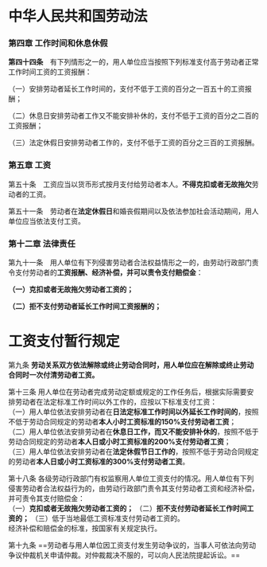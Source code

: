 # 中华人民共和国劳动法

### 第四章 工作时间和休息休假

**第四十四条**　有下列情形之一的，用人单位应当按照下列标准支付高于劳动者正常工作时间工资的工资报酬：

（一）安排劳动者延长工作时间的，支付不低于工资的百分之一百五十的工资报酬；

（二）休息日安排劳动者工作又不能安排补休的，支付不低于工资的百分之二百的工资报酬；

（三）法定休假日安排劳动者工作的，支付不低于工资的百分之三百的工资报酬。

### 第五章 工资

第五十条　工资应当以货币形式按月支付给劳动者本人。**不得克扣或者无故拖欠**劳动者的工资。

第五十一条　劳动者在**法定休假日**和婚丧假期间以及依法参加社会活动期间，用人单位应当依法支付工资。

### 第十二章 法律责任

第九十一条　用人单位有下列侵害劳动者合法权益情形之一的，由劳动行政部门责令支付劳动者的**工资报酬、经济补偿，并可以责令支付赔偿金**：

**（一）克扣或者无故拖欠劳动者工资的；**

**（二）拒不支付劳动者延长工作时间工资报酬的；**


# 工资支付暂行规定

第九条 **劳动关系双方依法解除或终止劳动合同时，用人单位应在解除或终止劳动合同时一次付清劳动者工资。**

第十三条 用人单位在劳动者完成劳动定额或规定的工作任务后，根据实际需要安排劳动者在法定标准工作时间以外工作的，应按以下标准支付工资：  
（一）用人单位依法安排劳动者在**日法定标准工作时间以外延长工作时间的**，按照不低于劳动合同规定的劳动者**本人小时工资标准的150%支付劳动者工资**；  
（二）用人单位依法安排劳动者在**休息日工作，而又不能安排补休的**，按照不低于劳动合同规定的劳动者**本人日或小时工资标准的200%支付劳动者工资**；  
（三）用人单位依法安排劳动者在**法定休假节日工作的**，按照不低于劳动合同规定的劳动者**本人日或小时工资标准的300%支付劳动者工资**。

第十八条 各级劳动行政部门有权监察用人单位工资支付的情况。用人单位有下列侵害劳动者合法权益行为的，由劳动行政部门责令其支付劳动者工资和经济补偿，并可责令其支付赔偿金：  
（一）**克扣或者无故拖欠劳动者工资的；**
（二）**拒不支付劳动者延长工作时间工资的；**
（三）低于当地最低工资标准支付劳动者工资的。  
经济补偿和赔偿金的标准，按国家有关规定执行。

第十九条 ==劳动者与用人单位因工资支付发生劳动争议的，当事人可依法向劳动争议仲裁机关申请仲裁。对仲裁裁决不服的，可以向人民法院提起诉讼。==
